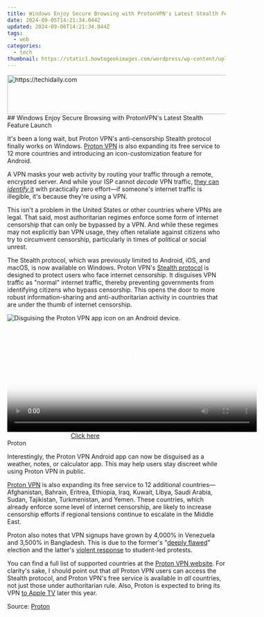 ```yaml
---
title: Windows Enjoy Secure Browsing with ProtonVPN's Latest Stealth Feature Launch
date: 2024-09-05T14:21:34.044Z
updated: 2024-09-06T14:21:34.044Z
tags:
  - web
categories:
  - tech
thumbnail: https://static1.howtogeekimages.com/wordpress/wp-content/uploads/2024/03/30.jpg
---
```


<!-- affiliate ads begin -->
<a href="https://appsumo.8odi.net/c/5597632/2130887/7443" target="_top" id="2130887">
  <img src="//a.impactradius-go.com/display-ad/7443-2130887" border="0" alt="https://techidaily.com" width="728" height="90"/>
</a>
<img height="0" width="0" src="https://appsumo.8odi.net/i/5597632/2130887/7443" style="position:absolute;visibility:hidden;" border="0" />
<!-- affiliate ads end -->
## Windows Enjoy Secure Browsing with ProtonVPN's Latest Stealth Feature Launch

It's been a long wait, but Proton VPN's anti-censorship Stealth protocol finally works on Windows. [Proton VPN](https://protonvpn.com/pricing?cjevent=5d8f6efa547311ef80b80a610a82b836) is also expanding its free service to 12 more countries and introducing an icon-customization feature for Android.

 A VPN masks your web activity by routing your traffic through a remote, encrypted server. And while your ISP cannot _decode_ VPN traffic, [they can _identify_ it](https://youtube-sure.techidaily.com/o-video-stream-mp3-to-youtube-in-3-easy-steps-for-2024/) with practically zero effort—if someone's internet traffic is illegible, it's because they're using a VPN.

 This isn't a problem in the United States or other countries where VPNs are legal. That said, most authoritarian regimes enforce some form of internet censorship that can only be bypassed by a VPN. And while these regimes may not explicitly ban VPN usage, they often retaliate against citizens who try to circumvent censorship, particularly in times of political or social unrest.

 The Stealth protocol, which was previously limited to Android, iOS, and macOS, is now available on Windows. Proton VPN's [Stealth protocol](https://protonvpn.com/blog/stealth-vpn-protocol) is designed to protect users who face internet censorship. It disguises VPN traffic as "normal" internet traffic, thereby preventing governments from identifying citizens who bypass censorship. This opens the door to more robust information-sharing and anti-authoritarian activity in countries that are under the thumb of internet censorship.

![Disguising the Proton VPN app icon on an Android device.](https://static1.howtogeekimages.com/wordpress/wp-content/uploads/2024/08/1.jpg) 

<!-- affiliate ads begin -->
<span id="1982499">
					<video width="576" height="240" style="cursor:pointer"
           poster="//a.impactradius-go.com/display-clicktoplayimage/1982499.png"
           onclick="if(!this.playClicked){this.play();this.setAttribute('controls',true);this.playClicked=true;}">
	   <source src="//a.impactradius-go.com/display-ad/22993-1982499">
	   <img src="//a.impactradius-go.com/display-clicktoplayimage/1982499.png" style="border: none; height: 100%; width: 100%; object-fit: contain">
	</video>
	<div style="width:360px;text-align:center"><a href="javascript:window.open(decodeURIComponent('https%3A%2F%2Fhomestyler.sjv.io%2Fc%2F5597632%2F1982499%2F22993'), '_blank');void(0);">Click here</a></div>
</span>
<img height="0" width="0" src="https://imp.pxf.io/i/5597632/1982499/22993" style="position:absolute;visibility:hidden;" border="0" />
<!-- affiliate ads end -->
Proton

 Interestingly, the Proton VPN Android app can now be disguised as a weather, notes, or calculator app. This may help users stay discreet while using Proton VPN in public.

[Proton VPN](https://protonvpn.com/pricing?cjevent=5d8f6efa547311ef80b80a610a82b836) is also expanding its free service to 12 additional countries—Afghanistan, Bahrain, Eritrea, Ethiopia, Iraq, Kuwait, Libya, Saudi Arabia, Sudan, Tajikistan, Turkmenistan, and Yemen. These countries, which already enforce some level of internet censorship, are likely to increase censorship efforts if regional tensions continue to escalate in the Middle East.

 Proton also notes that VPN signups have grown by 4,000% in Venezuela and 3,500% in Bangladesh. This is due to the former's "[deeply flawed](https://www.state.gov/assessing-the-results-of-venezuelas-presidential-election/)" election and the latter's [violent response](https://apnews.com/article/bangladesh-student-protests-curfew-government-jobs-quota-9af35994b4855ffac9bd962861447cda) to student-led protests.

 You can find a full list of supported countries at the [Proton VPN website](https://protonvpn.com/vpn-servers). For clarity's sake, I should point out that _all_ Proton VPN users can access the Stealth protocol, and Proton VPN's free service is available in _all_ countries, not just those under authoritarian rule. Also, Proton is expected to bring its VPN [to Apple TV](https://change-location.techidaily.com/in-2024-what-pokemon-evolve-with-a-dawn-stone-for-vivo-y36-drfone-by-drfone-virtual-android/) later this year.

 Source: [Proton](https://protonvpn.com/blog/stealth-vpn-protocol)

<ins class="adsbygoogle"
     style="display:block"
     data-ad-format="autorelaxed"
     data-ad-client="ca-pub-7571918770474297"
     data-ad-slot="1223367746"></ins>



<ins class="adsbygoogle"
     style="display:block"
     data-ad-client="ca-pub-7571918770474297"
     data-ad-slot="8358498916"
     data-ad-format="auto"
     data-full-width-responsive="true"></ins>


